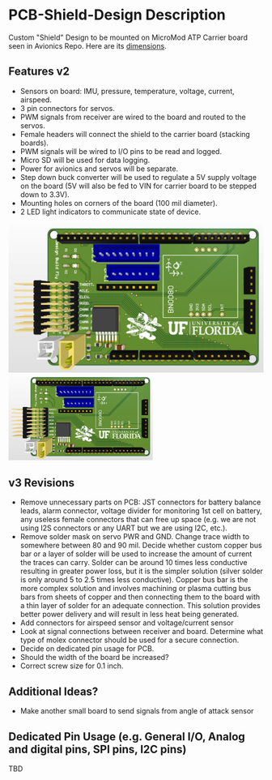 # PCB-Shield-Design Description
Custom "Shield" Design to be mounted on MicroMod ATP Carrier board seen in Avionics Repo. Here are its [dimensions](https://cdn.sparkfun.com/assets/4/8/6/f/7/MicroMod_ATP_Carrier_Board_Dimensions.png).

## Features v2
- Sensors on board: IMU, pressure, temperature, voltage, current, airspeed. 
- 3 pin connectors for servos. 
- PWM signals from receiver are wired to the board and routed to the servos.
- Female headers will connect the shield to the carrier board (stacking boards).
- PWM signals will be wired to I/O pins to be read and logged.
- Micro SD will be used for data logging.
- Power for avionics and servos will be separate.
- Step down buck converter will be used to regulate a 5V supply voltage on the board (5V will also be fed to VIN for carrier board to be stepped down to 3.3V).
- Mounting holes on corners of the board (100 mil diameter).
- 2 LED light indicators to communicate state of device.

![TOP VIEW 3D](https://github.com/UF-Design-Build-Fly/PCB-Shield-Design/blob/main/Figures/PCB/Top_3D.PNG)
<img src="https://github.com/UF-Design-Build-Fly/PCB-Shield-Design/blob/main/Figures/PCB/Top_3D.PNG" width="285" height="170">

## v3 Revisions
- Remove unnecessary parts on PCB: JST connectors for battery balance leads, alarm connector, voltage divider for monitoring 1st cell on battery, any useless female connectors that can free up space (e.g. we are not using I2S connectors or any UART but we are using I2C, etc.).
- Remove solder mask on servo PWR and GND. Change trace width to somewhere between 80 and 90 mil. Decide whether custom copper bus bar or a layer of solder will be used to increase the amount of current the traces can carry. Solder can be around 10 times less conductive resulting in greater power loss, but it is the simpler solution (silver solder is only around 5 to 2.5 times less conductive). Copper bus bar is the more complex solution and involves machining or plasma cutting bus bars from sheets of copper and then connecting them to the board with a thin layer of solder for an adequate connection. This solution provides better power delivery and will result in less heat being generated.
- Add connectors for airspeed sensor and voltage/current sensor
- Look at signal connections between receiver and board. Determine what type of molex connector should be used for a secure connection. 
- Decide on dedicated pin usage for PCB. 
- Should the width of the board be increased?
- Correct screw size for 0.1 inch.

## Additional Ideas?
- Make another small board to send signals from angle of attack sensor

## Dedicated Pin Usage (e.g. General I/O, Analog and digital pins, SPI pins, I2C pins)
TBD
